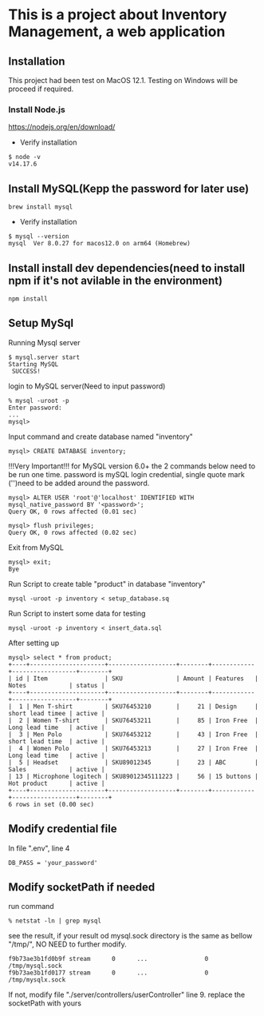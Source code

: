 # This is a project about Inventory Management, a web application

## Installation
This project had been test on MacOS 12.1. Testing on Windows will be proceed if required.

### Install Node.js
https://nodejs.org/en/download/
* Verify installation
```
$ node -v
v14.17.6
```
## Install MySQL(Kepp the password for later use)
```
brew install mysql
```
* Verify installation
```
$ mysql --version
mysql  Ver 8.0.27 for macos12.0 on arm64 (Homebrew)
```
## Install install dev dependencies(need to install npm if it's not avilable in the environment)
```
npm install
```

## Setup MySql
Running Mysql server
```
$ mysql.server start
Starting MySQL
 SUCCESS! 
```
login to MySQL server(Need to input password)
```
% mysql -uroot -p
Enter password:
...
mysql> 
```
Input command and create database named "inventory" 
```
mysql> CREATE DATABASE inventory; 
```
!!!Very Important!!! for MySQL version 6.0+ the 2 commands below need to be run one time.
password is mySQL login credential, single quote mark ('')need to be added around the password. 
```
mysql> ALTER USER 'root'@'localhost' IDENTIFIED WITH mysql_native_password BY '<password>';
Query OK, 0 rows affected (0.01 sec)

mysql> flush privileges;
Query OK, 0 rows affected (0.02 sec)
```

Exit from MySQL
```
mysql> exit;
Bye
```
Run Script to create table "product" in database "inventory"
```
mysql -uroot -p inventory < setup_database.sq
```
Run Script to instert some data for testing
```
mysql -uroot -p inventory < insert_data.sql 
```
After setting up
```
mysql> select * from product;
+----+---------------------+-------------------+--------+------------+------------------+--------+
| id | Item                | SKU               | Amount | Features   | Notes            | status |
+----+---------------------+-------------------+--------+------------+------------------+--------+
|  1 | Men T-shirt         | SKU76453210       |     21 | Design     | short lead timee | active |
|  2 | Women T-shirt       | SKU76453211       |     85 | Iron Free  | Long lead time   | active |
|  3 | Men Polo            | SKU76453212       |     43 | Iron Free  | short lead time  | active |
|  4 | Women Polo          | SKU76453213       |     27 | Iron Free  | Long lead time   | active |
|  5 | Headset             | SKU89012345       |     23 | ABC        | Sales            | active |
| 13 | Microphone logitech | SKU89012345111223 |     56 | 15 buttons | Hot product      | active |
+----+---------------------+-------------------+--------+------------+------------------+--------+
6 rows in set (0.00 sec)
```

## Modify credential file
In file ".env", line 4
```
DB_PASS = 'your_password'
```

## Modify socketPath if needed
run command
```
% netstat -ln | grep mysql
```
see the result, if your result od mysql.sock directory is the same as bellow "/tmp/", NO NEED to further modify.
```
f9b73ae3b1fd0b9f stream      0      ...                0 /tmp/mysql.sock
f9b73ae3b1fd0177 stream      0      ...                0 /tmp/mysqlx.sock
```
If not, modify file "./server/controllers/userController" line 9. replace the socketPath with yours 
